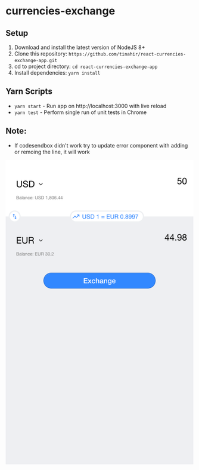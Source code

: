 # currencies-exchange

## Setup
1. Download and install the latest version of NodeJS 8+
2. Clone this repository: `https://github.com/tinahir/react-currencies-exchange-app.git`
3. cd to project directory: `cd react-currencies-exchange-app`
3. Install dependencies: `yarn install`

## Yarn Scripts
- `yarn start` - Run app on http://localhost:3000 with live reload
- `yarn test` - Perform single run of unit tests in Chrome

## Note:
- If codesendbox didn't work try to update error component with adding or remoing the line, it will work

![Screen](https://github.com/tinahir/react-currencies-exchange-app/blob/master/screens/prcu4.csb.app_.png)
